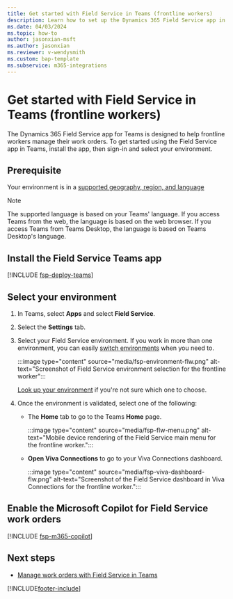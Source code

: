 ```yaml
---
title: Get started with Field Service in Teams (frontline workers)
description: Learn how to set up the Dynamics 365 Field Service app in Teams for field technicians and other frontline workers to manage work orders.
ms.date: 04/03/2024
ms.topic: how-to
author: jasonxian-msft
ms.author: jasonxian
ms.reviewer: v-wendysmith
ms.custom: bap-template
ms.subservice: m365-integrations
---
```


# Get started with Field Service in Teams (frontline workers)

The Dynamics 365 Field Service app for Teams is designed to help frontline workers manage their work orders. To get started using the Field Service app in Teams, install the app, then sign-in and select your environment.

## Prerequisite

Your environment is in a [supported geography, region, and language](flw-overview.md#supported-geographies-regions-and-languages)

> [!NOTE]
> The supported language is based on your Teams' language. If you access Teams from the web, the language is based on the web browser. If you access Teams from Teams Desktop, the language is based on Teams Desktop's language.

## Install the Field Service Teams app

[!INCLUDE [fsp-deploy-teams](../includes/fsp-deploy-teams.md)]

## Select your environment

1. In Teams, select **Apps** and select **Field Service**.

1. Select the **Settings** tab.

1. Select your Field Service environment. If you work in more than one environment, you can easily [switch environments](flw-teams-worker.md#switch-environments) when you need to.

   :::image type="content" source="media/fsp-environment-flw.png" alt-text="Screenshot of Field Service environment selection for the frontline worker":::

   [Look up your environment](/power-platform/admin/determine-org-id-name) if you're not sure which one to choose.

1. Once the environment is validated, select one of the following:

   - The **Home** tab to go to the Teams **Home** page.

     :::image type="content" source="media/fsp-flw-menu.png" alt-text="Mobile device rendering of the Field Service main menu for the frontline worker.":::

   - **Open Viva Connections** to go to your Viva Connections dashboard.

     :::image type="content" source="media/fsp-viva-dashboard-flw.png" alt-text="Screenshot of the Field Service dashboard in Viva Connections for the frontline worker.":::

## Enable the Microsoft Copilot for Field Service work orders

[!INCLUDE [fsp-m365-copilot](../includes/fsp-m365-copilot.md)]

## Next steps

- [Manage work orders with Field Service in Teams](flw-teams-worker.md)

[!INCLUDE[footer-include](../includes/footer-banner.md)]
